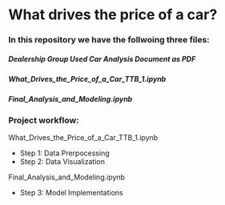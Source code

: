 # What drives the price of a car?

### In this repository we have the follwoing three files:

##### Dealership Group Used Car Analysis Document as PDF

##### What_Drives_the_Price_of_a_Car_TTB_1.ipynb

##### Final_Analysis_and_Modeling.ipynb

### Project workflow:

What_Drives_the_Price_of_a_Car_TTB_1.ipynb
*  Step 1: Data Prerpocessing
*  Step 2: Data Visualization

Final_Analysis_and_Modeling.ipynb
*  Step 3: Model Implementations

